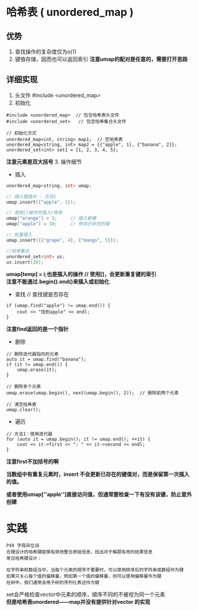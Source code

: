 # 哈希表 ( unordered_map )
## 优势
1. 查找操作的复杂度仅为o(1)
2. 键值存储，因而也可以返回索引
**注意umap的配对是任意的，需要打开思路**  
## 详细实现
1. 头文件 #include <unordered_map>
2. 初始化
```
#include <unordered_map>  // 包含哈希表头文件
#include <unordered_set>   // 包含哈希集合头文件

// 初始化方式
unordered_map<int, string> map1;  // 空哈希表
unordered_map<string, int> map2 = {{"apple", 1}, {"banana", 2}};
unordered_set<int> set1 = {1, 2, 3, 4, 5};
```
**注意元素是双大括号**
3. 操作细节
- 插入
```c++
unordered_map<string, int> umap;

// 插入键值对 - 方法1
umap.insert({"apple", 1});

// 使用[]操作符插入/修改
umap["orange"] = 3;     // 插入新键
umap["apple"] = 10;     // 修改已存在的键

// 批量插入
umap.insert({{"grape", 4}, {"mango", 5}});

//哈希集合
unordered_set<int> us;
us.insert(10);
```
**umap[temp] = i;也是插入的操作  // 使用[]，会更新重复键的索引**  
**注意不能通过.begin().end()来插入或初始化**
- 查找
// 查找键是否存在
```
if (umap.find("apple") != umap.end()) {
    cout << "找到apple" << endl;
}

```
**注意find返回的是一个指针**
- 删除
```
// 删除迭代器指向的元素
auto it = umap.find("banana");
if (it != umap.end()) {
    umap.erase(it);
}

// 删除多个元素
umap.erase(umap.begin(), next(umap.begin(), 2));  // 删除前两个元素

// 清空哈希表
umap.clear();
```
- 遍历
```
// 方法1：使用迭代器
for (auto it = umap.begin(); it != umap.end(); ++it) {
    cout << it->first << ": " << it->second << endl;
}

```
**注意first不加括号的啊**  

**当数组中有重复元素时，insert 不会更新已存在的键值对，而是保留第一次插入的值。**  

**或者使用umap[''apple'']直接访问值，但通常要检查一下有没有该键，防止意外创建**

# 实践
```
P49 字母异位词
合理设计的哈希键能够有效地整合原始信息，找出对于解题有用的结果信息
常见哈希键设计：

在字符串和数组当中，当每个元素的顺序不重要时，可以使用排序后的字符串或数组作为键
如果只关心每个值的偏移量，例如第一个值的偏移量，则可以使用偏移量作为键
在树中，我们通常会用子树的序列化表述作为键
```


set会严格检查vector中元素的顺序，顺序不同的不被视为同一个元素  
**但是哈希表unordered——map并没有提供针对vector<int> 的实现**

